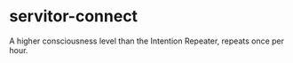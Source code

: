 # servitor-connect
A higher consciousness level than the Intention Repeater, repeats once per hour.
